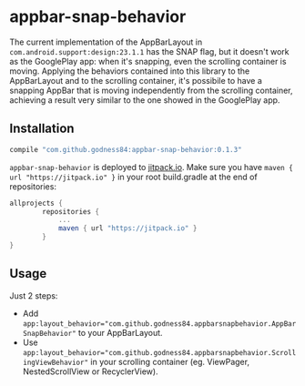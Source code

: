# appbar-snap-behavior
The current implementation of the AppBarLayout in `com.android.support:design:23.1.1` has the SNAP flag, but it doesn't work as the GooglePlay app: when it's snapping, even the scrolling container is moving.
Applying the behaviors contained into this library to the AppBarLayout and to the scrolling container, it's possibile to have a snapping AppBar that is moving independently from the scrolling container, achieving a result very similar to the one showed in the GooglePlay app.

## Installation
``` groovy
compile "com.github.godness84:appbar-snap-behavior:0.1.3"
```

`appbar-snap-behavior` is deployed to [jitpack.io](https://jitpack.io/). Make sure you have `maven { url "https://jitpack.io" }` in your root build.gradle at the end of repositories:
``` groovy
allprojects {
		repositories {
			...
			maven { url "https://jitpack.io" }
		}
}
```


## Usage
Just 2 steps:
- Add `app:layout_behavior="com.github.godness84.appbarsnapbehavior.AppBarSnapBehavior"` to your AppBarLayout.
- Use `app:layout_behavior="com.github.godness84.appbarsnapbehavior.ScrollingViewBehavior"` in your scrolling container (eg. ViewPager, NestedScrollView or RecyclerView).
